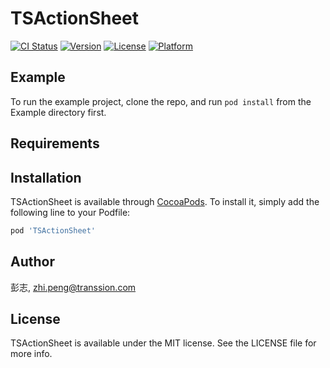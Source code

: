 # TSActionSheet

[![CI Status](https://img.shields.io/travis/彭志/TSActionSheet.svg?style=flat)](https://travis-ci.org/彭志/TSActionSheet)
[![Version](https://img.shields.io/cocoapods/v/TSActionSheet.svg?style=flat)](https://cocoapods.org/pods/TSActionSheet)
[![License](https://img.shields.io/cocoapods/l/TSActionSheet.svg?style=flat)](https://cocoapods.org/pods/TSActionSheet)
[![Platform](https://img.shields.io/cocoapods/p/TSActionSheet.svg?style=flat)](https://cocoapods.org/pods/TSActionSheet)

## Example

To run the example project, clone the repo, and run `pod install` from the Example directory first.

## Requirements

## Installation

TSActionSheet is available through [CocoaPods](https://cocoapods.org). To install
it, simply add the following line to your Podfile:

```ruby
pod 'TSActionSheet'
```

## Author

彭志, zhi.peng@transsion.com

## License

TSActionSheet is available under the MIT license. See the LICENSE file for more info.
